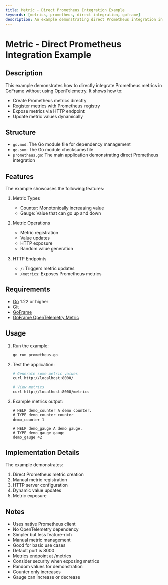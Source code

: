 ```yaml
---
title: Metric - Direct Prometheus Integration Example
keywords: [metrics, prometheus, direct integration, goframe]
description: An example demonstrating direct Prometheus integration in GoFrame without OpenTelemetry
---
```


# Metric - Direct Prometheus Integration Example

## Description

This example demonstrates how to directly integrate Prometheus metrics in GoFrame without using OpenTelemetry. It shows how to:
- Create Prometheus metrics directly
- Register metrics with Prometheus registry
- Expose metrics via HTTP endpoint
- Update metric values dynamically

## Structure

- `go.mod`: The Go module file for dependency management
- `go.sum`: The Go module checksums file
- `prometheus.go`: The main application demonstrating direct Prometheus integration

## Features

The example showcases the following features:
1. Metric Types
   - Counter: Monotonically increasing value
   - Gauge: Value that can go up and down

2. Metric Operations
   - Metric registration
   - Value updates
   - HTTP exposure
   - Random value generation

3. HTTP Endpoints
   - `/`: Triggers metric updates
   - `/metrics`: Exposes Prometheus metrics

## Requirements

- [Go](https://golang.org/dl/) 1.22 or higher
- [Git](https://git-scm.com/downloads)
- [GoFrame](https://goframe.org)
- [GoFrame OpenTelemetry Metric](https://github.com/gogf/gf/tree/master/contrib/metric/otelmetric)

## Usage

1. Run the example:
   ```bash
   go run prometheus.go
   ```

2. Test the application:
   ```bash
   # Generate some metric values
   curl http://localhost:8000/
   
   # View metrics
   curl http://localhost:8000/metrics
   ```

3. Example metrics output:
   ```
   # HELP demo_counter A demo counter.
   # TYPE demo_counter counter
   demo_counter 1
   
   # HELP demo_gauge A demo gauge.
   # TYPE demo_gauge gauge
   demo_gauge 42
   ```

## Implementation Details

The example demonstrates:
1. Direct Prometheus metric creation
2. Manual metric registration
3. HTTP server configuration
4. Dynamic value updates
5. Metric exposure

## Notes

- Uses native Prometheus client
- No OpenTelemetry dependency
- Simpler but less feature-rich
- Manual metric management
- Good for basic use cases
- Default port is 8000
- Metrics endpoint at /metrics
- Consider security when exposing metrics
- Random values for demonstration
- Counter only increases
- Gauge can increase or decrease
